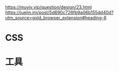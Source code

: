 https://muyiy.vip/question/design/23.html
https://juejin.im/post/5d690c726fb9a06b155dd40d?utm_source=gold_browser_extension#heading-6
# CSS


# 工具